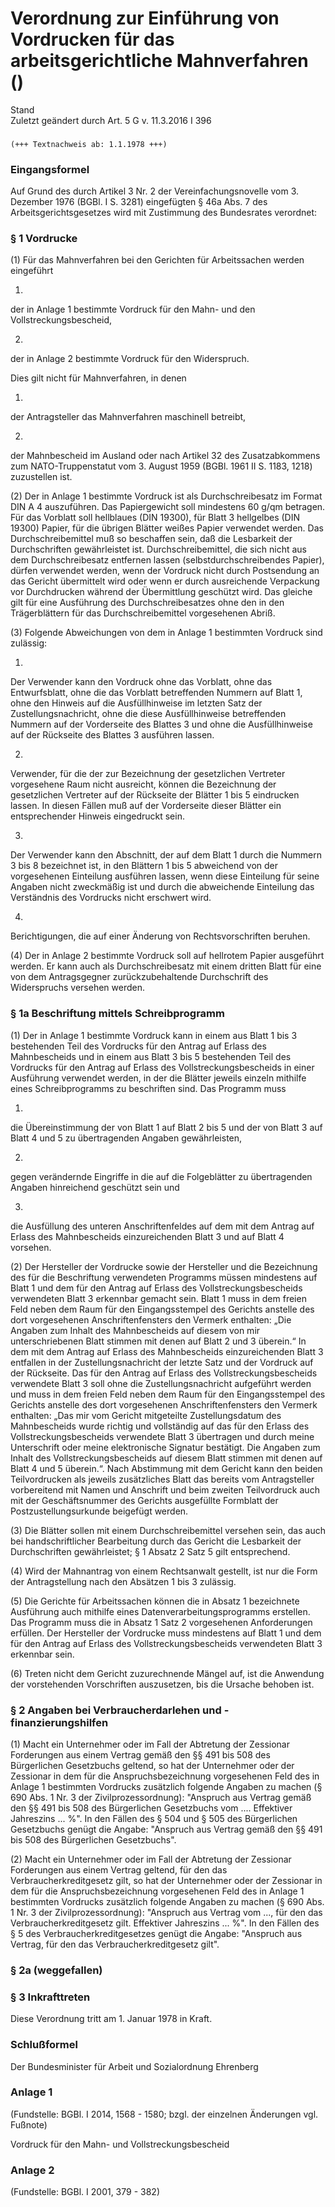 Verordnung zur Einführung von Vordrucken für das arbeitsgerichtliche Mahnverfahren ()
=====================================================================================

Stand  
Zuletzt geändert durch Art. 5 G v. 11.3.2016 I 396

### 

```
(+++ Textnachweis ab: 1.1.1978 +++)
```

### Eingangsformel

Auf Grund des durch Artikel 3 Nr. 2 der Vereinfachungsnovelle vom 3. Dezember 1976 (BGBl. I S. 3281) eingefügten § 46a Abs. 7 des Arbeitsgerichtsgesetzes wird mit Zustimmung des Bundesrates verordnet:

### § 1 Vordrucke

(1) Für das Mahnverfahren bei den Gerichten für Arbeitssachen werden eingeführt

1.  
der in Anlage 1 bestimmte Vordruck für den Mahn- und den Vollstreckungsbescheid,

2.  
der in Anlage 2 bestimmte Vordruck für den Widerspruch.

Dies gilt nicht für Mahnverfahren, in denen

1.  
der Antragsteller das Mahnverfahren maschinell betreibt,

2.  
der Mahnbescheid im Ausland oder nach Artikel 32 des Zusatzabkommens zum NATO-Truppenstatut vom 3. August 1959 (BGBl. 1961 II S. 1183, 1218) zuzustellen ist.

(2) Der in Anlage 1 bestimmte Vordruck ist als Durchschreibesatz im Format DIN A 4 auszuführen. Das Papiergewicht soll mindestens 60 g/qm betragen. Für das Vorblatt soll hellblaues (DIN 19300), für Blatt 3 hellgelbes (DIN 19300) Papier, für die übrigen Blätter weißes Papier verwendet werden. Das Durchschreibemittel muß so beschaffen sein, daß die Lesbarkeit der Durchschriften gewährleistet ist. Durchschreibemittel, die sich nicht aus dem Durchschreibesatz entfernen lassen (selbstdurchschreibendes Papier), dürfen verwendet werden, wenn der Vordruck nicht durch Postsendung an das Gericht übermittelt wird oder wenn er durch ausreichende Verpackung vor Durchdrucken während der Übermittlung geschützt wird. Das gleiche gilt für eine Ausführung des Durchschreibesatzes ohne den in den Trägerblättern für das Durchschreibemittel vorgesehenen Abriß.

(3) Folgende Abweichungen von dem in Anlage 1 bestimmten Vordruck sind zulässig:

1.  
Der Verwender kann den Vordruck ohne das Vorblatt, ohne das Entwurfsblatt, ohne die das Vorblatt betreffenden Nummern auf Blatt 1, ohne den Hinweis auf die Ausfüllhinweise im letzten Satz der Zustellungsnachricht, ohne die diese Ausfüllhinweise betreffenden Nummern auf der Vorderseite des Blattes 3 und ohne die Ausfüllhinweise auf der Rückseite des Blattes 3 ausführen lassen.

2.  
Verwender, für die der zur Bezeichnung der gesetzlichen Vertreter vorgesehene Raum nicht ausreicht, können die Bezeichnung der gesetzlichen Vertreter auf der Rückseite der Blätter 1 bis 5 eindrucken lassen. In diesen Fällen muß auf der Vorderseite dieser Blätter ein entsprechender Hinweis eingedruckt sein.

3.  
Der Verwender kann den Abschnitt, der auf dem Blatt 1 durch die Nummern 3 bis 8 bezeichnet ist, in den Blättern 1 bis 5 abweichend von der vorgesehenen Einteilung ausführen lassen, wenn diese Einteilung für seine Angaben nicht zweckmäßig ist und durch die abweichende Einteilung das Verständnis des Vordrucks nicht erschwert wird.

4.  
Berichtigungen, die auf einer Änderung von Rechtsvorschriften beruhen.

(4) Der in Anlage 2 bestimmte Vordruck soll auf hellrotem Papier ausgeführt werden. Er kann auch als Durchschreibesatz mit einem dritten Blatt für eine von dem Antragsgegner zurückzubehaltende Durchschrift des Widerspruchs versehen werden.

### § 1a Beschriftung mittels Schreibprogramm

(1) Der in Anlage 1 bestimmte Vordruck kann in einem aus Blatt 1 bis 3 bestehenden Teil des Vordrucks für den Antrag auf Erlass des Mahnbescheids und in einem aus Blatt 3 bis 5 bestehenden Teil des Vordrucks für den Antrag auf Erlass des Vollstreckungsbescheids in einer Ausführung verwendet werden, in der die Blätter jeweils einzeln mithilfe eines Schreibprogramms zu beschriften sind. Das Programm muss

1.  
die Übereinstimmung der von Blatt 1 auf Blatt 2 bis 5 und der von Blatt 3 auf Blatt 4 und 5 zu übertragenden Angaben gewährleisten,

2.  
gegen verändernde Eingriffe in die auf die Folgeblätter zu übertragenden Angaben hinreichend geschützt sein und

3.  
die Ausfüllung des unteren Anschriftenfeldes auf dem mit dem Antrag auf Erlass des Mahnbescheids einzureichenden Blatt 3 und auf Blatt 4 vorsehen.

(2) Der Hersteller der Vordrucke sowie der Hersteller und die Bezeichnung des für die Beschriftung verwendeten Programms müssen mindestens auf Blatt 1 und dem für den Antrag auf Erlass des Vollstreckungsbescheids verwendeten Blatt 3 erkennbar gemacht sein. Blatt 1 muss in dem freien Feld neben dem Raum für den Eingangsstempel des Gerichts anstelle des dort vorgesehenen Anschriftenfensters den Vermerk enthalten: „Die Angaben zum Inhalt des Mahnbescheids auf diesem von mir unterschriebenen Blatt stimmen mit denen auf Blatt 2 und 3 überein.“ In dem mit dem Antrag auf Erlass des Mahnbescheids einzureichenden Blatt 3 entfallen in der Zustellungsnachricht der letzte Satz und der Vordruck auf der Rückseite. Das für den Antrag auf Erlass des Vollstreckungsbescheids verwendete Blatt 3 soll ohne die Zustellungsnachricht aufgeführt werden und muss in dem freien Feld neben dem Raum für den Eingangsstempel des Gerichts anstelle des dort vorgesehenen Anschriftenfensters den Vermerk enthalten: „Das mir vom Gericht mitgeteilte Zustellungsdatum des Mahnbescheids wurde richtig und vollständig auf das für den Erlass des Vollstreckungsbescheids verwendete Blatt 3 übertragen und durch meine Unterschrift oder meine elektronische Signatur bestätigt. Die Angaben zum Inhalt des Vollstreckungsbescheids auf diesem Blatt stimmen mit denen auf Blatt 4 und 5 überein.“. Nach Abstimmung mit dem Gericht kann den beiden Teilvordrucken als jeweils zusätzliches Blatt das bereits vom Antragsteller vorbereitend mit Namen und Anschrift und beim zweiten Teilvordruck auch mit der Geschäftsnummer des Gerichts ausgefüllte Formblatt der Postzustellungsurkunde beigefügt werden.

(3) Die Blätter sollen mit einem Durchschreibemittel versehen sein, das auch bei handschriftlicher Bearbeitung durch das Gericht die Lesbarkeit der Durchschriften gewährleistet; § 1 Absatz 2 Satz 5 gilt entsprechend.

(4) Wird der Mahnantrag von einem Rechtsanwalt gestellt, ist nur die Form der Antragstellung nach den Absätzen 1 bis 3 zulässig.

(5) Die Gerichte für Arbeitssachen können die in Absatz 1 bezeichnete Ausführung auch mithilfe eines Datenverarbeitungsprogramms erstellen. Das Programm muss die in Absatz 1 Satz 2 vorgesehenen Anforderungen erfüllen. Der Hersteller der Vordrucke muss mindestens auf Blatt 1 und dem für den Antrag auf Erlass des Vollstreckungsbescheids verwendeten Blatt 3 erkennbar sein.

(6) Treten nicht dem Gericht zuzurechnende Mängel auf, ist die Anwendung der vorstehenden Vorschriften auszusetzen, bis die Ursache behoben ist.

### § 2 Angaben bei Verbraucherdarlehen und -finanzierungshilfen

(1) Macht ein Unternehmer oder im Fall der Abtretung der Zessionar Forderungen aus einem Vertrag gemäß den §§ 491 bis 508 des Bürgerlichen Gesetzbuchs geltend, so hat der Unternehmer oder der Zessionar in dem für die Anspruchsbezeichnung vorgesehenen Feld des in Anlage 1 bestimmten Vordrucks zusätzlich folgende Angaben zu machen (§ 690 Abs. 1 Nr. 3 der Zivilprozessordnung):
"Anspruch aus Vertrag gemäß den §§ 491 bis 508 des Bürgerlichen Gesetzbuchs vom .... Effektiver Jahreszins ... %".
In den Fällen des § 504 und § 505 des Bürgerlichen Gesetzbuchs genügt die Angabe:
"Anspruch aus Vertrag gemäß den §§ 491 bis 508 des Bürgerlichen Gesetzbuchs".

(2) Macht ein Unternehmer oder im Fall der Abtretung der Zessionar Forderungen aus einem Vertrag geltend, für den das Verbraucherkreditgesetz gilt, so hat der Unternehmer oder der Zessionar in dem für die Anspruchsbezeichnung vorgesehenen Feld des in Anlage 1 bestimmten Vordrucks zusätzlich folgende Angaben zu machen (§ 690 Abs. 1 Nr. 3 der Zivilprozessordnung):
"Anspruch aus Vertrag vom ..., für den das Verbraucherkreditgesetz gilt. Effektiver Jahreszins ... %".
In den Fällen des § 5 des Verbraucherkreditgesetzes genügt die Angabe:
"Anspruch aus Vertrag, für den das Verbraucherkreditgesetz gilt".

### § 2a (weggefallen)

### § 3 Inkrafttreten

Diese Verordnung tritt am 1. Januar 1978 in Kraft.

### Schlußformel

Der Bundesminister
für Arbeit und Sozialordnung
Ehrenberg

### Anlage 1

(Fundstelle: BGBl. I 2014, 1568 - 1580;
bzgl. der einzelnen Änderungen vgl. Fußnote)

Vordruck
für den Mahn- und Vollstreckungsbescheid

### Anlage 2

(Fundstelle: BGBl. I 2001, 379 - 382)


